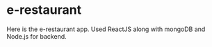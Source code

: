 ﻿# e-restaurant

Here is the e-restaurant app. Used ReactJS along with mongoDB and Node.js for backend.
